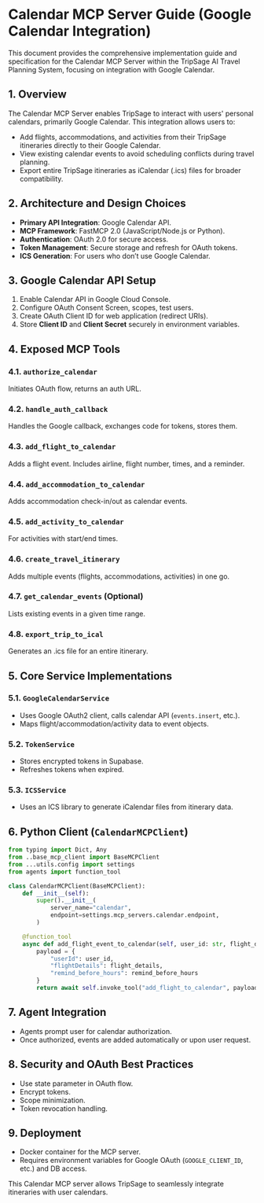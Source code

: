 # Calendar MCP Server Guide (Google Calendar Integration)

This document provides the comprehensive implementation guide and specification for the Calendar MCP Server within the TripSage AI Travel Planning System, focusing on integration with Google Calendar.

## 1. Overview

The Calendar MCP Server enables TripSage to interact with users' personal calendars, primarily Google Calendar. This integration allows users to:

- Add flights, accommodations, and activities from their TripSage itineraries directly to their Google Calendar.
- View existing calendar events to avoid scheduling conflicts during travel planning.
- Export entire TripSage itineraries as iCalendar (.ics) files for broader compatibility.

## 2. Architecture and Design Choices

- **Primary API Integration**: Google Calendar API.
- **MCP Framework**: FastMCP 2.0 (JavaScript/Node.js or Python).
- **Authentication**: OAuth 2.0 for secure access.
- **Token Management**: Secure storage and refresh for OAuth tokens.
- **ICS Generation**: For users who don’t use Google Calendar.

## 3. Google Calendar API Setup

1. Enable Calendar API in Google Cloud Console.
2. Configure OAuth Consent Screen, scopes, test users.
3. Create OAuth Client ID for web application (redirect URIs).
4. Store **Client ID** and **Client Secret** securely in environment variables.

## 4. Exposed MCP Tools

### 4.1. `authorize_calendar`

Initiates OAuth flow, returns an auth URL.

### 4.2. `handle_auth_callback`

Handles the Google callback, exchanges code for tokens, stores them.

### 4.3. `add_flight_to_calendar`

Adds a flight event. Includes airline, flight number, times, and a reminder.

### 4.4. `add_accommodation_to_calendar`

Adds accommodation check-in/out as calendar events.

### 4.5. `add_activity_to_calendar`

For activities with start/end times.

### 4.6. `create_travel_itinerary`

Adds multiple events (flights, accommodations, activities) in one go.

### 4.7. `get_calendar_events` (Optional)

Lists existing events in a given time range.

### 4.8. `export_trip_to_ical`

Generates an .ics file for an entire itinerary.

## 5. Core Service Implementations

### 5.1. `GoogleCalendarService`

- Uses Google OAuth2 client, calls calendar API (`events.insert`, etc.).
- Maps flight/accommodation/activity data to event objects.

### 5.2. `TokenService`

- Stores encrypted tokens in Supabase.
- Refreshes tokens when expired.

### 5.3. `ICSService`

- Uses an ICS library to generate iCalendar files from itinerary data.

## 6. Python Client (`CalendarMCPClient`)

```python
from typing import Dict, Any
from ..base_mcp_client import BaseMCPClient
from ...utils.config import settings
from agents import function_tool

class CalendarMCPClient(BaseMCPClient):
    def __init__(self):
        super().__init__(
            server_name="calendar",
            endpoint=settings.mcp_servers.calendar.endpoint,
        )

    @function_tool
    async def add_flight_event_to_calendar(self, user_id: str, flight_details: Dict[str, Any], remind_before_hours: int = 3) -> Dict[str, Any]:
        payload = {
            "userId": user_id,
            "flightDetails": flight_details,
            "remind_before_hours": remind_before_hours
        }
        return await self.invoke_tool("add_flight_to_calendar", payload)
```

## 7. Agent Integration

- Agents prompt user for calendar authorization.
- Once authorized, events are added automatically or upon user request.

## 8. Security and OAuth Best Practices

- Use state parameter in OAuth flow.
- Encrypt tokens.
- Scope minimization.
- Token revocation handling.

## 9. Deployment

- Docker container for the MCP server.
- Requires environment variables for Google OAuth (`GOOGLE_CLIENT_ID`, etc.) and DB access.

This Calendar MCP server allows TripSage to seamlessly integrate itineraries with user calendars.
